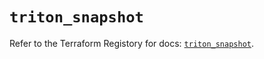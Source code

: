 # `triton_snapshot`

Refer to the Terraform Registory for docs: [`triton_snapshot`](https://www.terraform.io/docs/providers/triton/r/snapshot).
